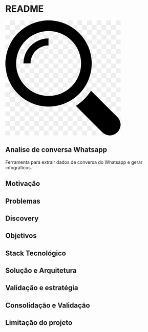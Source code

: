 # README

![Logo](logo.png)

## Analise de conversa Whatsapp

Ferramenta para extrair dados de conversa do Whatsapp e gerar infográficos.

## Motivação

## Problemas

## Discovery

## Objetivos

## Stack Tecnológico

## Solução e Arquitetura

## Validação e estratégia

## Consolidação e Validação

## Limitação do projeto


